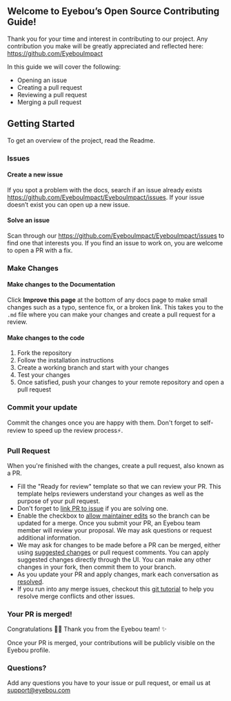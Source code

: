 ## Welcome to Eyebou’s Open Source Contributing Guide!

Thank you for your time and interest in contributing to our project. Any contribution you make will be greatly appreciated and reflected here: https://github.com/EyebouImpact


In this guide we will cover the following:
- Opening an issue
- Creating a pull request
- Reviewing a pull request
- Merging a pull request 


## Getting Started

To get an overview of the project, read the Readme.


### Issues

#### Create a new issue

If you spot a problem with the docs, search if an issue already exists https://github.com/EyebouImpact/EyebouImpact/issues. If your issue doesn’t exist you can open up a new issue.

#### Solve an issue

Scan through our https://github.com/EyebouImpact/EyebouImpact/issues to find one that interests you. If you find an issue to work on, you are welcome to open a PR with a fix.

### Make Changes

#### Make changes to the Documentation

Click **Improve this page** at the bottom of any docs page to make small changes such as a typo, sentence fix, or a broken link. This takes you to the `.md` file where you can make your changes and create a pull request for a review. 


#### Make changes to the code

1. Fork the repository
1. Follow the installation instructions
1. Create a working branch and start with your changes
1. Test your changes
1. Once satisfied, push your changes to your remote repository and open a pull request

### Commit your update

Commit the changes once you are happy with them. Don't forget to self-review to speed up the review process:zap:.

### Pull Request

When you're finished with the changes, create a pull request, also known as a PR.
- Fill the "Ready for review" template so that we can review your PR. This template helps reviewers understand your changes as well as the purpose of your pull request. 
- Don't forget to [link PR to issue](https://docs.github.com/en/issues/tracking-your-work-with-issues/linking-a-pull-request-to-an-issue) if you are solving one.
- Enable the checkbox to [allow maintainer edits](https://docs.github.com/en/github/collaborating-with-issues-and-pull-requests/allowing-changes-to-a-pull-request-branch-created-from-a-fork) so the branch can be updated for a merge.
Once you submit your PR, an Eyebou team member will review your proposal. We may ask questions or request additional information.
- We may ask for changes to be made before a PR can be merged, either using [suggested changes](https://docs.github.com/en/github/collaborating-with-issues-and-pull-requests/incorporating-feedback-in-your-pull-request) or pull request comments. You can apply suggested changes directly through the UI. You can make any other changes in your fork, then commit them to your branch.
- As you update your PR and apply changes, mark each conversation as [resolved](https://docs.github.com/en/github/collaborating-with-issues-and-pull-requests/commenting-on-a-pull-request#resolving-conversations).
- If you run into any merge issues, checkout this [git tutorial](https://github.com/skills/resolve-merge-conflicts) to help you resolve merge conflicts and other issues.

### Your PR is merged!

Congratulations :tada::tada: Thank you from the Eyebou team! :sparkles:

Once your PR is merged, your contributions will be publicly visible on the Eyebou profile. 

### Questions?

Add any questions you have to your issue or pull request, or email us at support@eyebou.com
